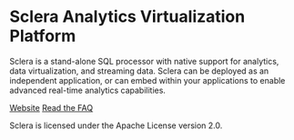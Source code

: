 # Sclera Analytics Virtualization Platform

Sclera is a stand-alone SQL processor with native support for analytics, data virtualization, and streaming data. Sclera can be deployed as an independent application, or can embed within your applications to enable advanced real-time analytics capabilities.

[Website](https://www.scleradb.com)
[Read the FAQ](https://www.scleradb.com/faq)

Sclera is licensed under the Apache License version 2.0.
